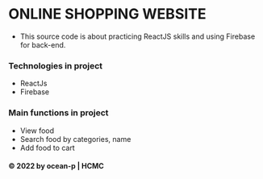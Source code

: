 # ONLINE SHOPPING WEBSITE
* This source code is about practicing ReactJS skills and using Firebase for back-end.

### Technologies in project
* ReactJs
* Firebase

### Main functions in project
* View food
* Search food by categories, name
* Add food to cart
  
#### © 2022 by ocean-p | HCMC
